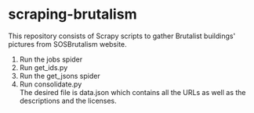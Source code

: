 # scraping-brutalism

This repository consists of Scrapy scripts to gather Brutalist buildings' pictures from SOSBrutalism website.
1. Run the jobs spider
2. Run get_ids.py
3. Run the get_jsons spider
4. Run consolidate.py
<br />The desired file is data.json which contains all the URLs as well as the descriptions and the licenses.
